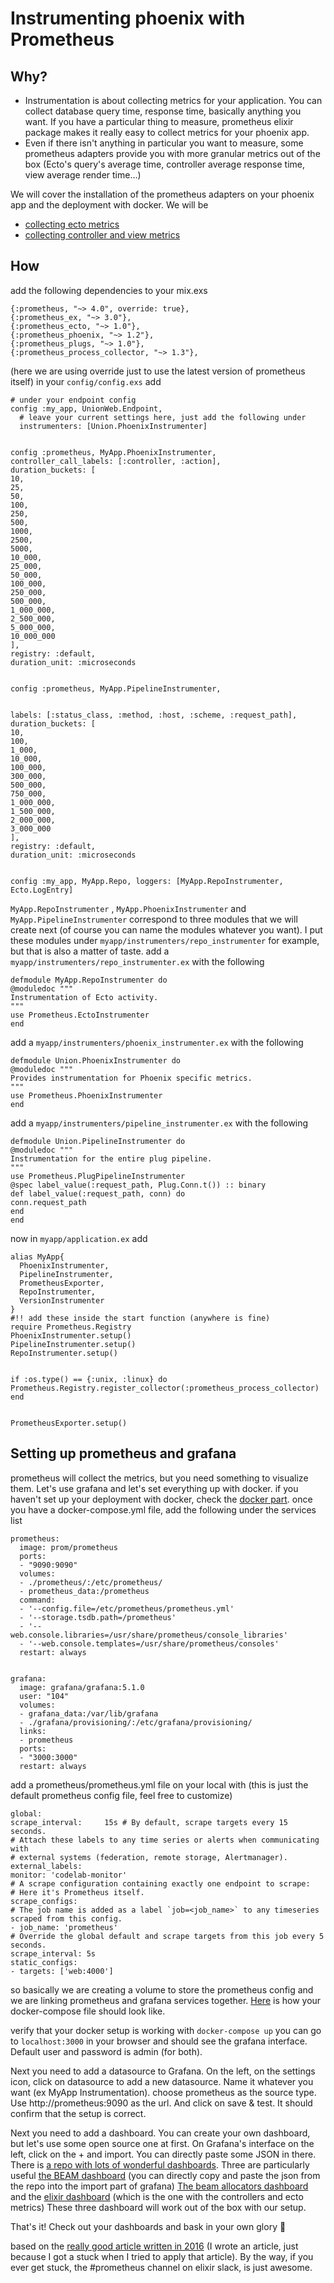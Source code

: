# Instrumenting phoenix with Prometheus
## Why?
- Instrumentation is about collecting metrics for your application. You can collect database query time, response time, basically anything you want. If you have a particular thing to measure, prometheus elixir package makes it really easy to collect metrics for your phoenix app.
- Even if there isn't anything in particular you want to measure, some prometheus adapters provide you with more granular metrics out of the box (Ecto's query's average time, controller average response time, view average render time…)

We will cover the installation of the prometheus adapters on your phoenix app and the deployment with docker.
We will be
- [collecting ecto metrics](https://github.com/deadtrickster/prometheus-ecto)
- [collecting controller and view metrics](https://github.com/deadtrickster/prometheus-phoenix)

## How 
add the following dependencies to your mix.exs

```
{:prometheus, "~> 4.0", override: true},
{:prometheus_ex, "~> 3.0"},
{:prometheus_ecto, "~> 1.0"},
{:prometheus_phoenix, "~> 1.2"},
{:prometheus_plugs, "~> 1.0"},
{:prometheus_process_collector, "~> 1.3"},
```
(here we are using override just to use the latest version of prometheus itself)
in your `config/config.exs` add 

```
# under your endpoint config
config :my_app, UnionWeb.Endpoint,
  # leave your current settings here, just add the following under
  instrumenters: [Union.PhoenixInstrumenter]


config :prometheus, MyApp.PhoenixInstrumenter,
controller_call_labels: [:controller, :action],
duration_buckets: [
10,
25,
50,
100,
250,
500,
1000,
2500,
5000,
10_000,
25_000,
50_000,
100_000,
250_000,
500_000,
1_000_000,
2_500_000,
5_000_000,
10_000_000
],
registry: :default,
duration_unit: :microseconds


config :prometheus, MyApp.PipelineInstrumenter,


labels: [:status_class, :method, :host, :scheme, :request_path],
duration_buckets: [
10,
100,
1_000,
10_000,
100_000,
300_000,
500_000,
750_000,
1_000_000,
1_500_000,
2_000_000,
3_000_000
],
registry: :default,
duration_unit: :microseconds


config :my_app, MyApp.Repo, loggers: [MyApp.RepoInstrumenter, Ecto.LogEntry]
```

`MyApp.RepoInstrumenter` , `MyApp.PhoenixInstrumenter` and `MyApp.PipelineInstrumenter` correspond to three modules that we will create next (of course you can name the modules whatever you want). I put these modules under `myapp/instrumenters/repo_instrumenter` for example, but that is also a matter of taste.
add a `myapp/instrumenters/repo_instrumenter.ex` with the following

```
defmodule MyApp.RepoInstrumenter do
@moduledoc """
Instrumentation of Ecto activity.
"""
use Prometheus.EctoInstrumenter
end
```

add a `myapp/instrumenters/phoenix_instrumenter.ex` with the following

```
defmodule Union.PhoenixInstrumenter do
@moduledoc """
Provides instrumentation for Phoenix specific metrics.
"""
use Prometheus.PhoenixInstrumenter
end
```

add a `myapp/instrumenters/pipeline_instrumenter.ex` with the following

```
defmodule Union.PipelineInstrumenter do
@moduledoc """
Instrumentation for the entire plug pipeline.
"""
use Prometheus.PlugPipelineInstrumenter
@spec label_value(:request_path, Plug.Conn.t()) :: binary
def label_value(:request_path, conn) do
conn.request_path
end
end
```

now in `myapp/application.ex` add
```
alias MyApp{
  PhoenixInstrumenter,
  PipelineInstrumenter,
  PrometheusExporter,
  RepoInstrumenter,
  VersionInstrumenter
}
#!! add these inside the start function (anywhere is fine)
require Prometheus.Registry
PhoenixInstrumenter.setup()
PipelineInstrumenter.setup()
RepoInstrumenter.setup()


if :os.type() == {:unix, :linux} do
Prometheus.Registry.register_collector(:prometheus_process_collector)
end


PrometheusExporter.setup()
```

## Setting up prometheus and grafana
prometheus will collect the metrics, but you need something to visualize them. Let's use grafana and let's set everything up with docker.
if you haven't set up your deployment with docker, check the [docker part](/deployement/docker.md).
once you have a docker-compose.yml file, add the following under the services list

```
prometheus:
  image: prom/prometheus
  ports:
  - "9090:9090"
  volumes:
  - ./prometheus/:/etc/prometheus/
  - prometheus_data:/prometheus
  command:
  - '--config.file=/etc/prometheus/prometheus.yml'
  - '--storage.tsdb.path=/prometheus'
  - '--  web.console.libraries=/usr/share/prometheus/console_libraries'
  - '--web.console.templates=/usr/share/prometheus/consoles'
  restart: always


grafana:
  image: grafana/grafana:5.1.0
  user: "104"
  volumes:
  - grafana_data:/var/lib/grafana
  - ./grafana/provisioning/:/etc/grafana/provisioning/
  links:
  - prometheus
  ports:
  - "3000:3000"
  restart: always
```

add a prometheus/prometheus.yml file on your local with (this is just the default prometheus config file, feel free to customize)

```
global:
scrape_interval:     15s # By default, scrape targets every 15 seconds.
# Attach these labels to any time series or alerts when communicating with
# external systems (federation, remote storage, Alertmanager).
external_labels:
monitor: 'codelab-monitor'
# A scrape configuration containing exactly one endpoint to scrape:
# Here it's Prometheus itself.
scrape_configs:
# The job name is added as a label `job=<job_name>` to any timeseries scraped from this config.
- job_name: 'prometheus'
# Override the global default and scrape targets from this job every 5 seconds.
scrape_interval: 5s
static_configs:
- targets: ['web:4000']
```
so basically we are creating a volume to store the prometheus config and we are linking prometheus and grafana services together. [Here](deployment/docker-compose.yml) is how your docker-compose file should look like.

verify that your docker setup is working with `docker-compose up`
you can go to `localhost:3000` in your browser and should see the grafana interface. Default user and password is admin (for both).

Next you need to add a datasource to Grafana. On the left, on the settings icon, click on datasource to add a new datasource. Name it whatever you want (ex MyApp Instrumentation). choose prometheus as the source type. Use http://prometheus:9090 as the url. And click on save & test. It should confirm that the setup is correct.

Next you need to add a dashboard. You can create your own dashboard, but let's use some open source one at first. On Grafana's interface on the left, click on the + and import. You can directly paste some JSON in there. There is [a repo with lots of wonderful dashboards](https://github.com/deadtrickster/beam-dashboards). Three are particularly useful
[the BEAM dashboard](https://github.com/deadtrickster/beam-dashboards/blob/master/BEAM-dashboard.json) (you can directly copy and paste the json from the repo into the import part of grafana)
[The beam allocators dashboard](https://github.com/deadtrickster/beam-dashboards/blob/master/BEAM-memory_allocators.json)
and the [elixir dashboard](https://github.com/deadtrickster/beam-dashboards/blob/master/Elixir-dashboard.json) (which is the one with the controllers and ecto metrics)
These three dashboard will work out of the box with our setup.

That's it! Check out your dashboards and bask in your own glory 🙌

based on the [really good article written in 2016](https://aldusleaf.org/2016-09-30-monitoring-elixir-apps-in-2016-prometheus-and-grafana.html) (I wrote an article, just because I got a stuck when I tried to apply that article). By the way, if you ever get stuck, the #prometheus channel on elixir slack, is just awesome.
